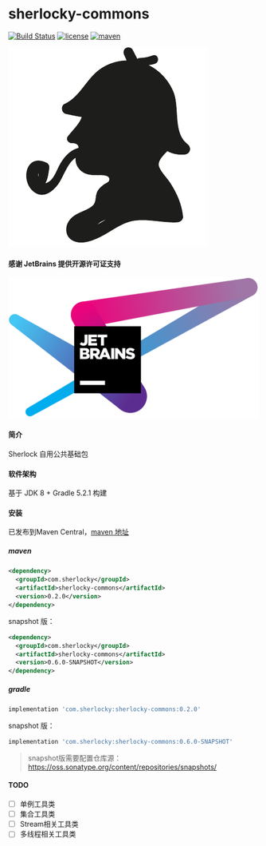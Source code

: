 # sherlocky-commons
[![Build Status](https://github.com/sherlocky/sherlocky-commons/workflows/Java%20CI/badge.svg)](https://github.com/sherlocky/sherlocky-commons/actions)
[![license](https://img.shields.io/github/license/sherlocky/sherlocky-commons.svg)](https://www.apache.org/licenses/LICENSE-2.0.html)
[![maven](https://img.shields.io/maven-central/v/com.sherlocky/sherlocky-commons.svg)](https://search.maven.org/search?q=com.sherlocky)

![sherlocky](logo.png "sherlocky")

#### 感谢 JetBrains 提供开源许可证支持
[![JetBrains](jetbrains-variant-4.svg)](https://www.jetbrains.com/?from=sherlocky-commons)

#### 简介
Sherlock 自用公共基础包

#### 软件架构
基于 JDK 8 + Gradle 5.2.1 构建

#### 安装
已发布到Maven Central，[maven 地址](https://mvnrepository.com/artifact/com.sherlocky/sherlocky-commons)

##### maven
```xml
<dependency>
  <groupId>com.sherlocky</groupId>
  <artifactId>sherlocky-commons</artifactId>
  <version>0.2.0</version>
</dependency>
```

snapshot 版：
```xml
<dependency>
  <groupId>com.sherlocky</groupId>
  <artifactId>sherlocky-commons</artifactId>
  <version>0.6.0-SNAPSHOT</version>
</dependency>
```

##### gradle
```groovy
implementation 'com.sherlocky:sherlocky-commons:0.2.0'
```

snapshot 版：
```groovy
implementation 'com.sherlocky:sherlocky-commons:0.6.0-SNAPSHOT'
```

> snapshot版需要配置仓库源：
> https://oss.sonatype.org/content/repositories/snapshots/

#### TODO
- [ ] 单例工具类
- [ ] 集合工具类
- [ ] Stream相关工具类
- [ ] 多线程相关工具类